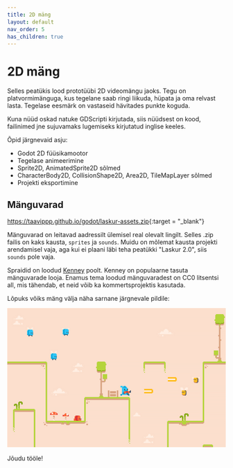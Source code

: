 ```yaml
---
title: 2D mäng
layout: default
nav_order: 5
has_children: true
---
```


# 2D mäng

Selles peatükis lood prototüübi 2D videomängu jaoks. Tegu on platvormimänguga, kus tegelane saab ringi liikuda, hüpata ja oma relvast lasta. Tegelase eesmärk on vastaseid hävitades punkte koguda.

Kuna nüüd oskad natuke GDScripti kirjutada, siis nüüdsest on kood, failinimed jne sujuvamaks lugemiseks kirjutatud inglise keeles.

Õpid järgnevaid asju:
-   Godot 2D füüsikamootor
-   Tegelase animeerimine
-   Sprite2D, AnimatedSprite2D sõlmed
-   CharacterBody2D, CollisionShape2D, Area2D, TileMapLayer sõlmed
-   Projekti eksportimine

## Mänguvarad

<https://taavippp.github.io/godot/laskur-assets.zip>{:target = "_blank"}

Mänguvarad on leitavad aadressilt ülemisel real olevalt lingilt. Selles .zip failis on kaks kausta, `sprites` ja `sounds`. Muidu on mõlemat kausta projekti arendamisel vaja, aga kui ei plaani läbi teha peatükki "Laskur 2.0", siis `sounds` pole vaja.

Spraidid on loodud [Kenney](https://www.kenney.nl/) poolt. Kenney on populaarne tasuta mänguvarade looja. Enamus tema loodud mänguvaradest on CC0 litsentsi all, mis tähendab, et neid võib ka kommertsprojektis kasutada.

Lõpuks võiks mäng välja näha sarnane järgnevale pildile:

![Mängu lõplik välimus](./pildid/index/lopp-produkt.png)

Jõudu tööle!